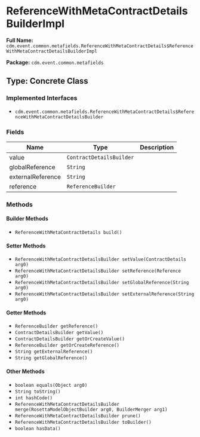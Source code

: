 # ReferenceWithMetaContractDetailsBuilderImpl

**Full Name:** `cdm.event.common.metafields.ReferenceWithMetaContractDetails$ReferenceWithMetaContractDetailsBuilderImpl`

**Package:** `cdm.event.common.metafields`

## Type: Concrete Class

### Implemented Interfaces

- `cdm.event.common.metafields.ReferenceWithMetaContractDetails$ReferenceWithMetaContractDetailsBuilder`

### Fields

| Name | Type | Description |
|------|------|-------------|
| value | `ContractDetailsBuilder` |  |
| globalReference | `String` |  |
| externalReference | `String` |  |
| reference | `ReferenceBuilder` |  |

### Methods

#### Builder Methods

- `ReferenceWithMetaContractDetails build()`

#### Setter Methods

- `ReferenceWithMetaContractDetailsBuilder setValue(ContractDetails arg0)`
- `ReferenceWithMetaContractDetailsBuilder setReference(Reference arg0)`
- `ReferenceWithMetaContractDetailsBuilder setGlobalReference(String arg0)`
- `ReferenceWithMetaContractDetailsBuilder setExternalReference(String arg0)`

#### Getter Methods

- `ReferenceBuilder getReference()`
- `ContractDetailsBuilder getValue()`
- `ContractDetailsBuilder getOrCreateValue()`
- `ReferenceBuilder getOrCreateReference()`
- `String getExternalReference()`
- `String getGlobalReference()`

#### Other Methods

- `boolean equals(Object arg0)`
- `String toString()`
- `int hashCode()`
- `ReferenceWithMetaContractDetailsBuilder merge(RosettaModelObjectBuilder arg0, BuilderMerger arg1)`
- `ReferenceWithMetaContractDetailsBuilder prune()`
- `ReferenceWithMetaContractDetailsBuilder toBuilder()`
- `boolean hasData()`

